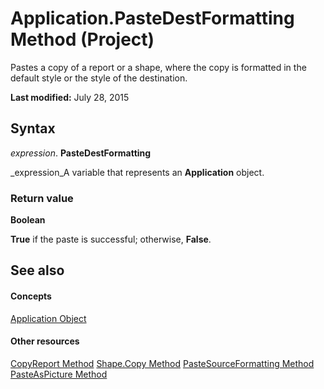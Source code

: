 
# Application.PasteDestFormatting Method (Project)
Pastes a copy of a report or a shape, where the copy is formatted in the default style or the style of the destination.

 **Last modified:** July 28, 2015


## Syntax

 _expression_. **PasteDestFormatting**

 _expression_A variable that represents an  **Application** object.


### Return value

 **Boolean**

 **True** if the paste is successful; otherwise, **False**.


## See also


#### Concepts


 [Application Object](8eb91712-7784-a102-38c0-19bb056c27e9.md)
#### Other resources


 [CopyReport Method](9f1e59d5-a2a5-4c8f-1c01-b1c63046558d.md)
 [Shape.Copy Method](4dd8511b-b4e9-6af7-bb33-f56874236452.md)
 [PasteSourceFormatting Method](3544cad7-51d4-fd80-5aaa-396fb26a0d17.md)
 [PasteAsPicture Method](06b85596-281a-b77d-56d1-8c4283a4dba7.md)
